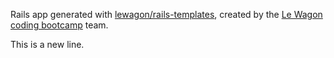Rails app generated with [lewagon/rails-templates](https://github.com/lewagon/rails-templates), created by the [Le Wagon coding bootcamp](https://www.lewagon.com) team.

This is a new line.
